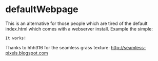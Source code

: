 # defaultWebpage

This is an alternative for those people which are tired of the default index.html which comes with a webserver install.
Example the simple:

    It works!

Thanks to hhh316 for the seamless grass texture:
http://seamless-pixels.blogspot.com

